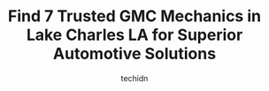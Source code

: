 ---
layout: ampstory
image: https://images.unsplash.com/photo-1592032857148-5658283bb67b?ixlib=rb-4.0.3&ixid=MnwxMjA3fDB8MHxwaG90by1wYWdlfHx8fGVufDB8fHx8&auto=format&fit=crop&w=640&h=853&q=80
author: techidn
featured: false
description: Looking for reliable and skilled GMC Mechanic in Lake Charles LA, USA? Your search ends here with the 7 best GMC Mechanic in town. With their expertise and commitment to delivering exception
title: Find 7 Trusted GMC Mechanics in Lake Charles LA for Superior Automotive Solutions
cover:
   title: Find 7 Trusted GMC Mechanics in Lake Charles LA for Superior Automotive Solutions
   subtitle: Rickpate
   background: https://images.unsplash.com/photo-1592032857148-5658283bb67b?ixlib=rb-4.0.3&ixid=MnwxMjA3fDB8MHxwaG90by1wYWdlfHx8fGVufDB8fHx8&auto=format&fit=crop&w=640&h=853&q=80

pages: 
 - layout: thirds
   top: <h1>#1 Navarre Chevrolet</h1>
   bottom: "<p>I have never bought a vehicle from the Billy Navarre collection due to certain employees lack of enthusiasm to help or lack of knowledge about the vehicle. However, my</p>"
   background: https://www.knot35.com/toplist/wp-content/uploads/2023/06/best-gmc-mechanic-1-in-lake-charles-la-1685836371.jpeg
   backgroundblur: true
 - layout: thirds
   top: <h1>#2 Country Club Auto Repair Incorporated</h1>
   bottom: "<p>2115 Country Club Rd, Lake Charles, LA 70605, United States</p>"
   background: https://www.knot35.com/toplist/wp-content/uploads/2023/06/best-gmc-mechanic-2-in-lake-charles-la-1685836371.png
   cta:
      link: https://www.knot35.com/toplist/find-7-trusted-gmc-mechanics-in-lake-charles-la-for-superior-automotive-solutions/
      text: Find 7 Trusted GMC Mechanics in Lake Charles LA for Superior Automotive Solutions
 - layout: thirds
   top: <h1>#3 Lake Charles Alignment & Brake Service</h1>
   bottom: "<p>2103 Enterprise Blvd, Lake Charles, LA 70601, United States</p>"
   background: https://www.knot35.com/toplist/wp-content/uploads/2023/06/best-gmc-mechanic-3-in-lake-charles-la-1685836373.jpeg
   cta:
      link: https://www.knot35.com/toplist/find-7-trusted-gmc-mechanics-in-lake-charles-la-for-superior-automotive-solutions/
      text: Find 7 Trusted GMC Mechanics in Lake Charles LA for Superior Automotive Solutions
 - layout: thirds
   top: <h1>#4 Navarre Chevrolet Service</h1>
   bottom: "<p>1310 E College St, Lake Charles, LA 70607, United States</p>"
   background: https://images.unsplash.com/photo-1534312527009-56c7016453e6?ixlib=rb-4.0.3&ixid=MnwxMjA3fDB8MHxwaG90by1wYWdlfHx8fGVufDB8fHx8&auto=format&fit=crop&w=640&h=853&q=80
   cta:
      link: https://www.knot35.com/toplist/find-7-trusted-gmc-mechanics-in-lake-charles-la-for-superior-automotive-solutions/
      text: Find 7 Trusted GMC Mechanics in Lake Charles LA for Superior Automotive Solutions
 - layout: thirds
   top: <h1>#5 Navarre GMC</h1>
   bottom: "<p>3690 Gerstner Memorial Dr, Lake Charles, LA 70607, United States</p>"
   background: https://images.unsplash.com/photo-1597773150796-e5c14ebecbf5?ixlib=rb-4.0.3&ixid=MnwxMjA3fDB8MHxwaG90by1wYWdlfHx8fGVufDB8fHx8&auto=format&fit=crop&w=640&h=853&q=80
   cta:
      link: https://www.knot35.com/toplist/find-7-trusted-gmc-mechanics-in-lake-charles-la-for-superior-automotive-solutions/
      text: Find 7 Trusted GMC Mechanics in Lake Charles LA for Superior Automotive Solutions
 - layout: thirds
   top: <h1>#6 Martin Truck Center</h1>
   bottom: "<p>2948 US-90, Lake Charles, LA 70615, United States</p>"
   background: https://images.unsplash.com/photo-1567095761054-7a02e69e5c43?ixlib=rb-4.0.3&ixid=MnwxMjA3fDB8MHxwaG90by1wYWdlfHx8fGVufDB8fHx8&auto=format&fit=crop&w=640&h=853&q=80
   cta:
      link: https://www.knot35.com/toplist/find-7-trusted-gmc-mechanics-in-lake-charles-la-for-superior-automotive-solutions/
      text: Find 7 Trusted GMC Mechanics in Lake Charles LA for Superior Automotive Solutions
 - layout: thirds
   top: <h1>#7 Hurricane Off Road</h1>
   bottom: "<p>2336 E McNeese St, Lake Charles, LA 70607, United States</p>"
   background: https://images.unsplash.com/photo-1489648022186-8f49310909a0?ixlib=rb-4.0.3&ixid=MnwxMjA3fDB8MHxwaG90by1wYWdlfHx8fGVufDB8fHx8&auto=format&fit=crop&w=640&h=853&q=80
   cta:
      link: https://www.knot35.com/toplist/find-7-trusted-gmc-mechanics-in-lake-charles-la-for-superior-automotive-solutions/
      text: Find 7 Trusted GMC Mechanics in Lake Charles LA for Superior Automotive Solutions
 - layout: thirds
   middle: Continue reading...
   background: https://images.unsplash.com/photo-1599422314077-f4dfdaa4cd09?ixlib=rb-4.0.3&ixid=MnwxMjA3fDB8MHxwaG90by1wYWdlfHx8fGVufDB8fHx8&auto=format&fit=crop&w=640&h=853&q=80
   cta:
      link: https://www.knot35.com/toplist/find-7-trusted-gmc-mechanics-in-lake-charles-la-for-superior-automotive-solutions/
      text: Find 7 Trusted GMC Mechanics in Lake Charles LA for Superior Automotive Solutions
      
---